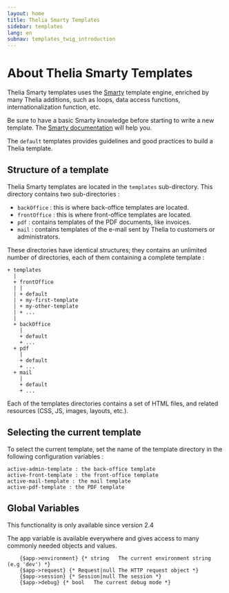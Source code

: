```yaml
---
layout: home
title: Thelia Smarty Templates
sidebar: templates
lang: en
subnav: templates_twig_introduction
---
```

# About Thelia Smarty Templates #

Thelia Smarty templates uses the [Smarty](http://www.smarty.net/) template engine, enriched by many Thelia additions, such as loops, data access functions, internationalization function, etc. 

Be sure to have a basic Smarty knowledge before starting to write a new template. The [Smarty documentation](http://www.smarty.net/docs/en/) will help you.

The `default` templates provides guidelines and good practices to build a Thelia template.

## Structure of a template ##

Thelia Smarty templates are located in the `templates` sub-directory. This directory contains two sub-directories :

- `backOffice` : this is where back-office templates are located.
- `frontOffice` : this is where front-office templates are located.
- `pdf` : contains templates of the PDF documents, like invoices.
- `mail` : contains templates of the e-mail sent by Thelia to customers or administrators.

These directories have identical structures; they contains an unlimited number of directories, each of them containing a complete template :

    + templates
      |
      + frontOffice
      | |
      | + default
      | + my-first-template
      | + my-other-template
      | + ...
      |
      + backOffice
        |
        + default
        + ...
      + pdf
        |
        + default
        + ...
      + mail
        |
        + default
        + ...

Each of the templates directories contains a set of HTML files, and related resources (CSS, JS, images, layouts, etc.).

## Selecting the current template

To select the current template, set the name of the template directory in the following configuration variables :

 	active-admin-template : the back-office template
	active-front-template : the front-office template
	active-mail-template : the mail template
	active-pdf-template : the PDF template

## Global Variables

<div class="alert alert-warning">
<p>This functionality is only available since version 2.4</p>
</div>

The app variable is available everywhere and gives access to many commonly needed objects and values.

```smarty
    {$app->environment} {* string	The current environment string (e.g 'dev') *}
    {$app->request} {* Request|null	The HTTP request object *}
    {$app->session} {* Session|null	The session *}
    {$app->debug} {* bool	The current debug mode *}
```